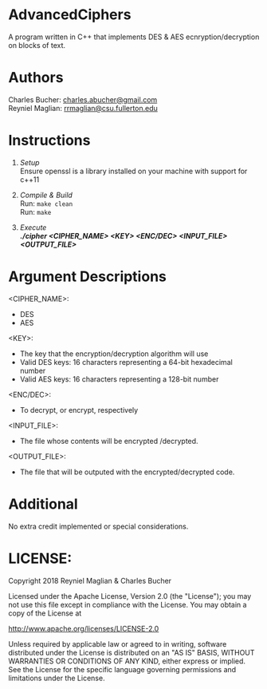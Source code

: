 # AdvancedCiphers
A program written in C++ that implements DES & AES ecnryption/decryption on blocks of text.

# Authors
Charles Bucher: charles.abucher@gmail.com <br>
Reyniel Maglian: rrmaglian@csu.fullerton.edu

# Instructions

1. *Setup<br>*
Ensure openssl is a library installed on your machine with support for c++11

2. *Compile & Build*<br>
Run: `make clean`<br>
Run: `make`

3. *Execute*<br>
***./cipher <CIPHER_NAME> \<KEY> <ENC/DEC> <INPUT_FILE> <OUTPUT_FILE>***

# Argument Descriptions

<CIPHER_NAME>:
- DES
- AES

\<KEY>:
- The key that the encryption/decryption algorithm will use
- Valid DES keys: 16 characters representing a 64-bit hexadecimal number
- Valid AES keys: 16 characters representing a 128-bit number

<ENC/DEC>:
- To decrypt, or encrypt, respectively

<INPUT_FILE>:
- The file whose contents will be encrypted /decrypted.

<OUTPUT_FILE>:
- The file that will be outputed with the encrypted/decrypted code.

# Additional

No extra credit implemented or special considerations.

# LICENSE:

Copyright 2018 Reyniel Maglian & Charles Bucher

Licensed under the Apache License, Version 2.0 (the "License"); you may not use this file except in compliance with the License. You may obtain a copy of the License at

http://www.apache.org/licenses/LICENSE-2.0

Unless required by applicable law or agreed to in writing, software distributed under the License is distributed on an "AS IS" BASIS, WITHOUT WARRANTIES OR CONDITIONS OF ANY KIND, either express or implied. See the License for the specific language governing permissions and limitations under the License.
